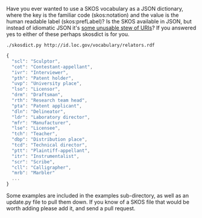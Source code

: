 Have you ever wanted to use a SKOS vocabulary as a JSON dictionary, where the key 
is the familiar code (skos:notation) and the value is the human readable label (skos:prefLabel)?
Is the SKOS available in JSON, but instead of idiomatic JSON it's 
[some unusable stew of URIs](http://dvcs.w3.org/hg/rdf/raw-file/default/rdf-json/index.html)? If you answered yes to either of these perhaps skosdict is for you.

    ./skosdict.py http://id.loc.gov/vocabulary/relators.rdf

```javascript
{
  "scl": "Sculptor", 
  "cot": "Contestant-appellant", 
  "ivr": "Interviewer", 
  "pth": "Patent holder", 
  "uvp": "University place", 
  "lso": "Licensor", 
  "drm": "Draftsman", 
  "rth": "Research team head", 
  "pta": "Patent applicant", 
  "dln": "Delineator", 
  "ldr": "Laboratory director", 
  "mfr": "Manufacturer", 
  "lse": "Licensee", 
  "tch": "Teacher", 
  "dbp": "Distribution place", 
  "tcd": "Technical director", 
  "ptt": "Plaintiff-appellant", 
  "itr": "Instrumentalist", 
  "scr": "Scribe", 
  "cll": "Calligrapher", 
  "mrb": "Marbler"
  ...
}
```

Some examples are included in the examples sub-directory, as well as an
update.py file to pull them down. If you know of a SKOS file that would be worth
adding please add it, and send a pull request.
